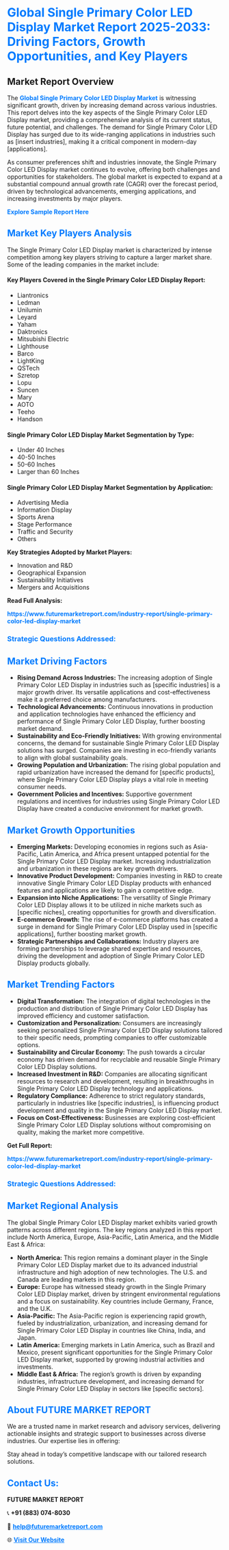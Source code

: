 <h1 style="color: #007BFF;">Global Single Primary Color LED Display Market Report 2025-2033: Driving Factors, Growth Opportunities, and Key Players</h1>

<section id="overview">
<h2>Market Report Overview</h2>
<p>The <a href="https://www.futuremarketreport.com/industry-report/single-primary-color-led-display-market" style="color: #007BFF; text-decoration: none;"><strong>Global Single Primary Color LED Display Market</strong></a> is witnessing significant growth, driven by increasing demand across various industries. This report delves into the key aspects of the Single Primary Color LED Display market, providing a comprehensive analysis of its current status, future potential, and challenges. The demand for Single Primary Color LED Display has surged due to its wide-ranging applications in industries such as [insert industries], making it a critical component in modern-day [applications].</p>
<p>As consumer preferences shift and industries innovate, the Single Primary Color LED Display market continues to evolve, offering both challenges and opportunities for stakeholders. The global market is expected to expand at a substantial compound annual growth rate (CAGR) over the forecast period, driven by technological advancements, emerging applications, and increasing investments by major players.</p>
</section>

<section id="overview">
<p><a href="https://www.futuremarketreport.com/request-sample/reportId=115867" style="color: #007BFF; text-decoration: none;"><strong>Explore Sample Report Here</strong></a></p>
</section>

<section id="key-players">
<h2 style="color: #007BFF;">Market Key Players Analysis</h2>
<p>The Single Primary Color LED Display market is characterized by intense competition among key players striving to capture a larger market share. Some of the leading companies in the market include:</p>
<h4>Key Players Covered in the Single Primary Color LED Display Report:</h4>
<ul><li>Liantronics</li><li>Ledman</li><li>Unilumin</li><li>Leyard</li><li>Yaham</li><li>Daktronics</li><li>Mitsubishi Electric</li><li>Lighthouse</li><li>Barco</li><li>LightKing</li><li>QSTech</li><li>Szretop</li><li>Lopu</li><li>Suncen</li><li>Mary</li><li>AOTO</li><li>Teeho</li><li>Handson</li></ul>
<h4>Single Primary Color LED Display Market Segmentation by Type:</h4>
<ul><li>Under 40 Inches</li><li>40-50 Inches</li><li>50-60 Inches</li><li>Larger than 60 Inches</li></ul>

<h4>Single Primary Color LED Display Market Segmentation by Application:</h4>
<ul><li>Advertising Media</li><li>Information Display</li><li>Sports Arena</li><li>Stage Performance</li><li>Traffic and Security</li><li>Others</li></ul>
<p><strong>Key Strategies Adopted by Market Players:</strong></p>
<ul>
<li>Innovation and R&D</li>
<li>Geographical Expansion</li>
<li>Sustainability Initiatives</li>
<li>Mergers and Acquisitions</li>
</ul>
</section>

<section>
<p><strong>Read Full Analysis: </strong></p><a href="https://www.futuremarketreport.com/industry-report/single-primary-color-led-display-market" style="color: #007BFF; text-decoration: none;"><strong>https://www.futuremarketreport.com/industry-report/single-primary-color-led-display-market</strong></a>
<h3 style="color: #007BFF;">Strategic Questions Addressed:</h3>
</section>

<section id="driving-factors">
<h2 style="color: #007BFF;">Market Driving Factors</h2>
<ul>
<li><strong>Rising Demand Across Industries:</strong> The increasing adoption of Single Primary Color LED Display in industries such as [specific industries] is a major growth driver. Its versatile applications and cost-effectiveness make it a preferred choice among manufacturers.</li>
<li><strong>Technological Advancements:</strong> Continuous innovations in production and application technologies have enhanced the efficiency and performance of Single Primary Color LED Display, further boosting market demand.</li>
<li><strong>Sustainability and Eco-Friendly Initiatives:</strong> With growing environmental concerns, the demand for sustainable Single Primary Color LED Display solutions has surged. Companies are investing in eco-friendly variants to align with global sustainability goals.</li>
<li><strong>Growing Population and Urbanization:</strong> The rising global population and rapid urbanization have increased the demand for [specific products], where Single Primary Color LED Display plays a vital role in meeting consumer needs.</li>
<li><strong>Government Policies and Incentives:</strong> Supportive government regulations and incentives for industries using Single Primary Color LED Display have created a conducive environment for market growth.</li>
</ul>
</section>

<section id="growth-opportunities">
<h2 style="color: #007BFF;">Market Growth Opportunities</h2>
<ul>
<li><strong>Emerging Markets:</strong> Developing economies in regions such as Asia-Pacific, Latin America, and Africa present untapped potential for the Single Primary Color LED Display market. Increasing industrialization and urbanization in these regions are key growth drivers.</li>
<li><strong>Innovative Product Development:</strong> Companies investing in R&D to create innovative Single Primary Color LED Display products with enhanced features and applications are likely to gain a competitive edge.</li>
<li><strong>Expansion into Niche Applications:</strong> The versatility of Single Primary Color LED Display allows it to be utilized in niche markets such as [specific niches], creating opportunities for growth and diversification.</li>
<li><strong>E-commerce Growth:</strong> The rise of e-commerce platforms has created a surge in demand for Single Primary Color LED Display used in [specific applications], further boosting market growth.</li>
<li><strong>Strategic Partnerships and Collaborations:</strong> Industry players are forming partnerships to leverage shared expertise and resources, driving the development and adoption of Single Primary Color LED Display products globally.</li>
</ul>
</section>

<section id="trending-factors">
<h2 style="color: #007BFF;">Market Trending Factors</h2>
<ul>
<li><strong>Digital Transformation:</strong> The integration of digital technologies in the production and distribution of Single Primary Color LED Display has improved efficiency and customer satisfaction.</li>
<li><strong>Customization and Personalization:</strong> Consumers are increasingly seeking personalized Single Primary Color LED Display solutions tailored to their specific needs, prompting companies to offer customizable options.</li>
<li><strong>Sustainability and Circular Economy:</strong> The push towards a circular economy has driven demand for recyclable and reusable Single Primary Color LED Display solutions.</li>
<li><strong>Increased Investment in R&D:</strong> Companies are allocating significant resources to research and development, resulting in breakthroughs in Single Primary Color LED Display technology and applications.</li>
<li><strong>Regulatory Compliance:</strong> Adherence to strict regulatory standards, particularly in industries like [specific industries], is influencing product development and quality in the Single Primary Color LED Display market.</li>
<li><strong>Focus on Cost-Effectiveness:</strong> Businesses are exploring cost-efficient Single Primary Color LED Display solutions without compromising on quality, making the market more competitive.</li>
</ul>
</section>

<section>
<p><strong>Get Full Report: </strong></p><a href="https://www.futuremarketreport.com/industry-report/single-primary-color-led-display-market" style="color: #007BFF; text-decoration: none;"><strong>https://www.futuremarketreport.com/industry-report/single-primary-color-led-display-market</strong></a>
<h3 style="color: #007BFF;">Strategic Questions Addressed:</h3>
</section>


<section id="regional-analysis">
<h2 style="color: #007BFF;">Market Regional Analysis</h2>
<p>The global Single Primary Color LED Display market exhibits varied growth patterns across different regions. The key regions analyzed in this report include North America, Europe, Asia-Pacific, Latin America, and the Middle East & Africa:</p>
<ul>
<li><strong>North America:</strong> This region remains a dominant player in the Single Primary Color LED Display market due to its advanced industrial infrastructure and high adoption of new technologies. The U.S. and Canada are leading markets in this region.</li>
<li><strong>Europe:</strong> Europe has witnessed steady growth in the Single Primary Color LED Display market, driven by stringent environmental regulations and a focus on sustainability. Key countries include Germany, France, and the U.K.</li>
<li><strong>Asia-Pacific:</strong> The Asia-Pacific region is experiencing rapid growth, fueled by industrialization, urbanization, and increasing demand for Single Primary Color LED Display in countries like China, India, and Japan.</li>
<li><strong>Latin America:</strong> Emerging markets in Latin America, such as Brazil and Mexico, present significant opportunities for the Single Primary Color LED Display market, supported by growing industrial activities and investments.</li>
<li><strong>Middle East & Africa:</strong> The region’s growth is driven by expanding industries, infrastructure development, and increasing demand for Single Primary Color LED Display in sectors like [specific sectors].</li>
</ul>
</section>

<footer>
<h2 style="color: #007BFF;">About FUTURE MARKET REPORT</h2>
<p>We are a trusted name in market research and advisory services, delivering actionable insights and strategic support to businesses across diverse industries. Our expertise lies in offering:</p>

<p>Stay ahead in today’s competitive landscape with our tailored research solutions.</p>

<h2 style="color: #007BFF;">Contact Us:</h2>
<p><strong>FUTURE MARKET REPORT</strong></p>
<p>📞 <strong>+91 (883) 074-8030</strong></p>
<p>📧 <strong><a href="mailto:help@futuremarketreport.com" style="color: #007BFF;">help@futuremarketreport.com</a></strong></p>
<p>🌐 <strong><a href="https://www.futuremarketreport.com/" style="color: #007BFF;">Visit Our Website</a></strong></p>
</footer>